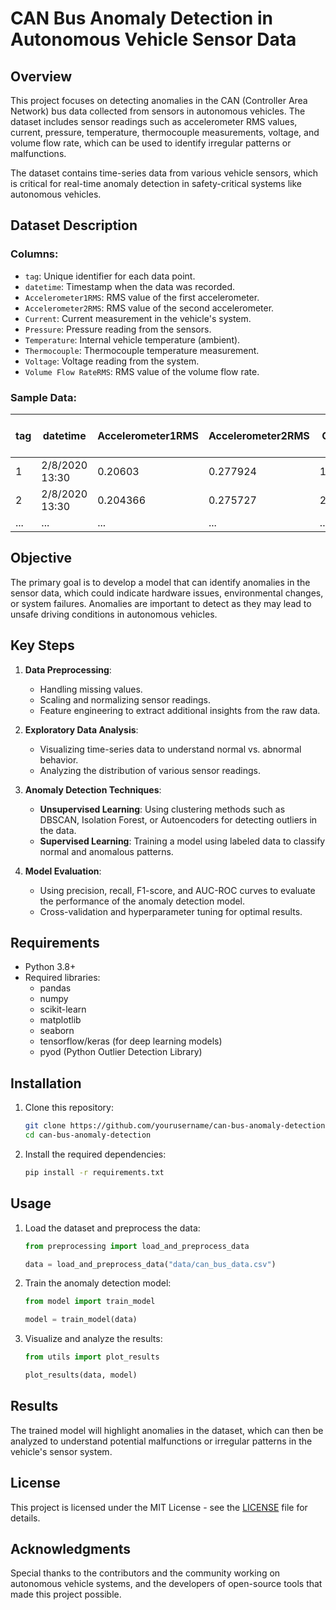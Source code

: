 # CAN Bus Anomaly Detection in Autonomous Vehicle Sensor Data

## Overview
This project focuses on detecting anomalies in the CAN (Controller Area Network) bus data collected from sensors in autonomous vehicles. The dataset includes sensor readings such as accelerometer RMS values, current, pressure, temperature, thermocouple measurements, voltage, and volume flow rate, which can be used to identify irregular patterns or malfunctions.

The dataset contains time-series data from various vehicle sensors, which is critical for real-time anomaly detection in safety-critical systems like autonomous vehicles.

## Dataset Description

### Columns:
- `tag`: Unique identifier for each data point.
- `datetime`: Timestamp when the data was recorded.
- `Accelerometer1RMS`: RMS value of the first accelerometer.
- `Accelerometer2RMS`: RMS value of the second accelerometer.
- `Current`: Current measurement in the vehicle's system.
- `Pressure`: Pressure reading from the sensors.
- `Temperature`: Internal vehicle temperature (ambient).
- `Thermocouple`: Thermocouple temperature measurement.
- `Voltage`: Voltage reading from the system.
- `Volume Flow RateRMS`: RMS value of the volume flow rate.

### Sample Data:
| tag | datetime           | Accelerometer1RMS | Accelerometer2RMS | Current | Pressure  | Temperature | Thermocouple | Voltage | Volume Flow RateRMS |
|-----|--------------------|-------------------|-------------------|---------|-----------|-------------|--------------|---------|---------------------|
| 1   | 2/8/2020 13:30     | 0.20603           | 0.277924          | 1.81019 | 0.382638  | 90.174      | 26.776       | 228.208 | 121.664             |
| 2   | 2/8/2020 13:30     | 0.204366          | 0.275727          | 2.66317 | -0.273216 | 90.2836     | 26.776       | 227.245 | 122                 |
| ... | ...                | ...               | ...               | ...     | ...       | ...         | ...          | ...     | ...                 |

## Objective
The primary goal is to develop a model that can identify anomalies in the sensor data, which could indicate hardware issues, environmental changes, or system failures. Anomalies are important to detect as they may lead to unsafe driving conditions in autonomous vehicles.

## Key Steps
1. **Data Preprocessing**: 
   - Handling missing values.
   - Scaling and normalizing sensor readings.
   - Feature engineering to extract additional insights from the raw data.
   
2. **Exploratory Data Analysis**:
   - Visualizing time-series data to understand normal vs. abnormal behavior.
   - Analyzing the distribution of various sensor readings.
   
3. **Anomaly Detection Techniques**:
   - **Unsupervised Learning**: Using clustering methods such as DBSCAN, Isolation Forest, or Autoencoders for detecting outliers in the data.
   - **Supervised Learning**: Training a model using labeled data to classify normal and anomalous patterns.

4. **Model Evaluation**:
   - Using precision, recall, F1-score, and AUC-ROC curves to evaluate the performance of the anomaly detection model.
   - Cross-validation and hyperparameter tuning for optimal results.

## Requirements
- Python 3.8+
- Required libraries:
  - pandas
  - numpy
  - scikit-learn
  - matplotlib
  - seaborn
  - tensorflow/keras (for deep learning models)
  - pyod (Python Outlier Detection Library)

## Installation
1. Clone this repository:
    ```bash
    git clone https://github.com/yourusername/can-bus-anomaly-detection.git
    cd can-bus-anomaly-detection
    ```
2. Install the required dependencies:
    ```bash
    pip install -r requirements.txt
    ```

## Usage
1. Load the dataset and preprocess the data:
    ```python
    from preprocessing import load_and_preprocess_data

    data = load_and_preprocess_data("data/can_bus_data.csv")
    ```

2. Train the anomaly detection model:
    ```python
    from model import train_model

    model = train_model(data)
    ```

3. Visualize and analyze the results:
    ```python
    from utils import plot_results

    plot_results(data, model)
    ```

## Results
The trained model will highlight anomalies in the dataset, which can then be analyzed to understand potential malfunctions or irregular patterns in the vehicle's sensor system.

## License
This project is licensed under the MIT License - see the [LICENSE](LICENSE) file for details.

## Acknowledgments
Special thanks to the contributors and the community working on autonomous vehicle systems, and the developers of open-source tools that made this project possible.

